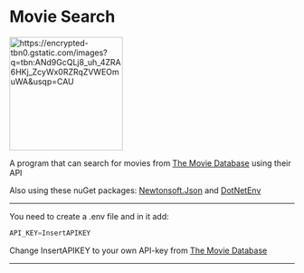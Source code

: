 ﻿# Movie Search 
<img src ="https://encrypted-tbn0.gstatic.com/images?q=tbn:ANd9GcQLj8_uh_4ZRA6HKj_ZcyWx0RZRqZVWEOmuWA&usqp=CAU" alt="https://encrypted-tbn0.gstatic.com/images?q=tbn:ANd9GcQLj8_uh_4ZRA6HKj_ZcyWx0RZRqZVWEOmuWA&usqp=CAU" width="200"/>
  

A program that can search for movies from [The Movie Database][TheMovieDB Homepage] using their API

Also using these nuGet packages: [Newtonsoft.Json][Json.NET Homepage] and [DotNetEnv][DotNetEnv Homepage]

---  

You need to create a .env file and in it add:
```csharp
API_KEY=InsertAPIKEY
```
Change InsertAPIKEY to your own API-key from [The Movie Database][TheMovieDB Homepage]

--- 

[TheMovieDB Homepage]: https://www.themoviedb.org/ "The MovieDB"
[Json.NET Homepage]: https://www.newtonsoft.com/json "Newtonsoft.Json"
[DotNetEnv Homepage]: https://github.com/tonerdo/dotnet-env "DotNetEnv"
